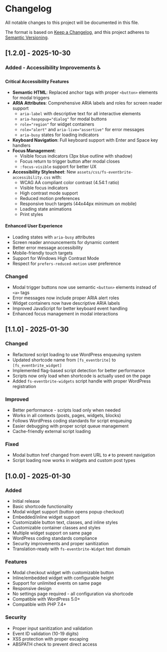 # Changelog

All notable changes to this project will be documented in this file.

The format is based on [Keep a Changelog](https://keepachangelog.com/en/1.0.0/),
and this project adheres to [Semantic Versioning](https://semver.org/spec/v2.0.0.html).

## [1.2.0] - 2025-10-30

### Added - Accessibility Improvements ♿

#### Critical Accessibility Features
- **Semantic HTML**: Replaced anchor tags with proper `<button>` elements for modal triggers
- **ARIA Attributes**: Comprehensive ARIA labels and roles for screen reader support
  - `aria-label` with descriptive text for all interactive elements
  - `aria-haspopup="dialog"` for modal buttons
  - `role="region"` for widget containers
  - `role="alert"` and `aria-live="assertive"` for error messages
  - `aria-busy` states for loading indicators
- **Keyboard Navigation**: Full keyboard support with Enter and Space key handlers
- **Focus Management**: 
  - Visible focus indicators (3px blue outline with shadow)
  - Focus return to trigger button after modal closes
  - `:focus-visible` support for better UX
- **Accessibility Stylesheet**: New `assets/css/fs-eventbrite-accessibility.css` with:
  - WCAG AA compliant color contrast (4.54:1 ratio)
  - Visible focus indicators
  - High contrast mode support
  - Reduced motion preferences
  - Responsive touch targets (44x44px minimum on mobile)
  - Loading state animations
  - Print styles

#### Enhanced User Experience
- Loading states with `aria-busy` attributes
- Screen reader announcements for dynamic content
- Better error message accessibility
- Mobile-friendly touch targets
- Support for Windows High Contrast Mode
- Respect for `prefers-reduced-motion` user preference

### Changed
- Modal trigger buttons now use semantic `<button>` elements instead of `<a>` tags
- Error messages now include proper ARIA alert roles
- Widget containers now have descriptive ARIA labels
- Improved JavaScript for better keyboard event handling
- Enhanced focus management in modal interactions

## [1.1.0] - 2025-01-30

### Changed
- Refactored script loading to use WordPress enqueuing system
- Updated shortcode name from `[fs_eventbrite]` to `[fs_eventbrite_widget]`
- Implemented flag-based script detection for better performance
- Scripts now only load when shortcode is actually used on the page
- Added `fs-eventbrite-widgets` script handle with proper WordPress registration

### Improved
- Better performance - scripts load only when needed
- Works in all contexts (posts, pages, widgets, blocks)
- Follows WordPress coding standards for script enqueuing
- Easier debugging with proper script queue management
- Cache-friendly external script loading

### Fixed
- Modal button href changed from event URL to `#` to prevent navigation
- Script loading now works in widgets and custom post types

## [1.0.0] - 2025-01-30

### Added
- Initial release
- Basic shortcode functionality
- Modal widget support (button opens popup checkout)
- Embedded/inline widget support
- Customizable button text, classes, and inline styles
- Customizable container classes and styles
- Multiple widget support on same page
- WordPress coding standards compliance
- Security improvements and proper sanitization
- Translation-ready with `fs-eventbrite-Widget` text domain

### Features
- Modal checkout widget with customizable button
- Inline/embedded widget with configurable height
- Support for unlimited events on same page
- Responsive design
- No settings page required - all configuration via shortcode
- Compatible with WordPress 5.0+
- Compatible with PHP 7.4+

### Security
- Proper input sanitization and validation
- Event ID validation (10-19 digits)
- XSS protection with proper escaping
- ABSPATH check to prevent direct access
